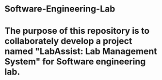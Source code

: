 # Software-Engineering-Lab

# The purpose of this repository is to collaborately develop a project named "LabAssist: Lab Management System" for Software engineering lab.  
